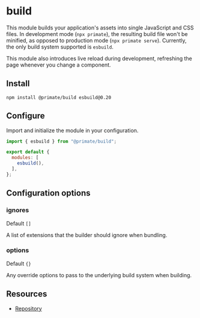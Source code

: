 # build

This module builds your application's assets into single JavaScript and CSS
files. In development mode (`npx primate`), the resulting build file won't be 
minified, as opposed to production mode (`npx primate serve`). Currently, the
only build system supported is `esbuild`.

This module also introduces live reload during development, refreshing the page
whenever you change a component.

## Install

`npm install @primate/build esbuild@0.20`

## Configure

Import and initialize the module in your configuration.

```js caption=primate.config.js
import { esbuild } from "@primate/build";

export default {
  modules: [
    esbuild(),
  ],
};
```

## Configuration options

### ignores

Default `[]`

A list of extensions that the builder should ignore when bundling.

### options

Default `{}`

Any override options to pass to the underlying build system when building.

## Resources

* [Repository][repo]

[repo]: https://github.com/primatejs/primate/tree/master/packages/build
